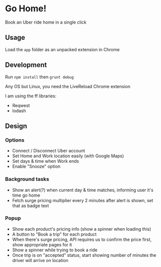 # Go Home!

Book an Uber ride home in a single click

## Usage

Load the `app` folder as an unpacked extension in Chrome

## Development

Run `npm install` then `grunt debug`

Any OS but Linux, you need the LiveReload Chrome extension

I am using the ff libraries:

* Reqwest
* lodash

## Design

### Options
* Connect / Disconnect Uber account
* Set Home and Work location easily (with Google Maps)
* Set days & time when Work ends
* Enable "Snooze" option

### Background tasks
* Show an alert(?) when current day & time matches, informing user it's time go home
* Fetch surge pricing multiplier every 2 minutes after alert is shown, set that as badge text

### Popup
* Show each product's pricing info (show a spinner when loading this)
* A button to "Book a trip" for each product
* When there's surge pricing, API requires us to confirm the price first, show appropriate pages for it
* Show a spinner while trying to book a ride
* Once trip is on "accepted" status, start showing number of minutes the driver will arrive on location
